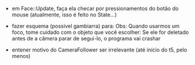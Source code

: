 + em Face::Update, faça ela checar por pressionamentos do
botão do mouse (atualmente, isso é feito no State...)

+ fazer esquema (possível gambiarra) para:
	Obs: Quando usarmos um foco, tome cuidado com o objeto que você
escolher: Se ele for deletado antes de a câmera parar de segui-lo, o programa
vai crashar


+ entener motivo do CameraFollower ser irrelevante
(até início do t5, pelo menos)

